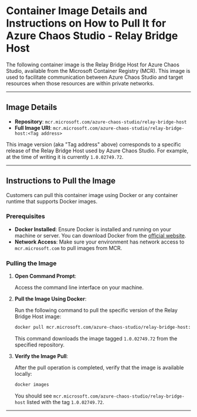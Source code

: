 # Container Image Details and Instructions on How to Pull It for Azure Chaos Studio - Relay Bridge Host

The following container image is the Relay Bridge Host for Azure Chaos Studio, available from the Microsoft Container Registry (MCR). This image is used to facilitate communication between Azure Chaos Studio and target resources when those resources are within private networks.

---

## Image Details

- **Repository**: `mcr.microsoft.com/azure-chaos-studio/relay-bridge-host`
- **Full Image URI**: `mcr.microsoft.com/azure-chaos-studio/relay-bridge-host:<Tag address>`

This image version (aka "Tag address" above) corresponds to a specific release of the Relay Bridge Host used by Azure Chaos Studio. For example, at the time of writing it is currently `1.0.02749.72`.

---

## Instructions to Pull the Image

Customers can pull this container image using Docker or any container runtime that supports Docker images.

### Prerequisites

- **Docker Installed**: Ensure Docker is installed and running on your machine or server. You can download Docker from the [official website](https://www.docker.com/).
- **Network Access**: Make sure your environment has network access to `mcr.microsoft.com` to pull images from MCR.

### Pulling the Image

1. **Open Command Prompt**:

   Access the command line interface on your machine.

2. **Pull the Image Using Docker**:

   Run the following command to pull the specific version of the Relay Bridge Host image:

   ```bash
   docker pull mcr.microsoft.com/azure-chaos-studio/relay-bridge-host:1.0.02749.72
   ```

   This command downloads the image tagged `1.0.02749.72` from the specified repository.

3. **Verify the Image Pull**:

   After the pull operation is completed, verify that the image is available locally:

   ```bash
   docker images
   ```

   You should see `mcr.microsoft.com/azure-chaos-studio/relay-bridge-host` listed with the tag `1.0.02749.72`.

---
